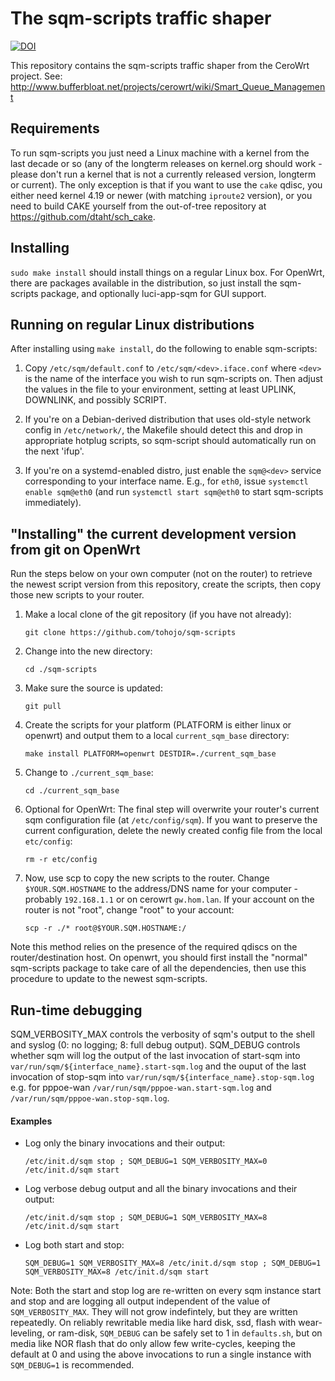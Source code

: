 # The sqm-scripts traffic shaper

[![DOI](https://zenodo.org/badge/36661217.svg)](https://zenodo.org/badge/latestdoi/36661217)

This repository contains the sqm-scripts traffic shaper from the CeroWrt
project. See:
http://www.bufferbloat.net/projects/cerowrt/wiki/Smart_Queue_Management

## Requirements

To run sqm-scripts you just need a Linux machine with a kernel from the last
decade or so (any of the longterm releases on kernel.org should work - please
don't run a kernel that is not a currently released version, longterm or
current). The only exception is that if you want to use the `cake` qdisc, you
either need kernel 4.19 or newer (with matching `iproute2` version), or you need
to build CAKE yourself from the out-of-tree repository at
https://github.com/dtaht/sch_cake.

## Installing
`sudo make install` should install things on a regular Linux box. For
OpenWrt, there are packages available in the distribution, so just install the
sqm-scripts package, and optionally luci-app-sqm for GUI support.

## Running on regular Linux distributions
After installing using `make install`, do the following to enable sqm-scripts:

1. Copy `/etc/sqm/default.conf` to `/etc/sqm/<dev>.iface.conf` where `<dev>` is
   the name of the interface you wish to run sqm-scripts on. Then adjust the
   values in the file to your environment, setting at least UPLINK, DOWNLINK,
   and possibly SCRIPT.

2. If you're on a Debian-derived distribution that uses old-style network config
   in `/etc/network/`, the Makefile should detect this and drop in appropriate
   hotplug scripts, so sqm-script should automatically run on the next 'ifup'.

3. If you're on a systemd-enabled distro, just enable the `sqm@<dev>` service
   corresponding to your interface name. E.g., for `eth0`, issue `systemctl
   enable sqm@eth0` (and run `systemctl start sqm@eth0` to start sqm-scripts
   immediately).

## "Installing" the current development version from git on OpenWrt

Run the steps below on your own computer (not on the router) to retrieve the newest script version from this repository, create the scripts, then copy those new scripts to your router.

1. Make a local clone of the git repository (if you have not already):

    `git clone https://github.com/tohojo/sqm-scripts`

2. Change into the new directory:

    `cd ./sqm-scripts`

3. Make sure the source is updated:

    `git pull`

4. Create the scripts for your platform (PLATFORM is either linux or openwrt) and output them to a local `current_sqm_base` directory:

    `make install PLATFORM=openwrt DESTDIR=./current_sqm_base`

5. Change to `./current_sqm_base`:

    `cd ./current_sqm_base`

6. Optional for OpenWrt: The final step will overwrite your router's current sqm configuration file (at `/etc/config/sqm`). If you want to preserve the current configuration, delete the newly created config file from the local `etc/config`:

    `rm -r etc/config`

7. Now, use scp to copy the new scripts to the router. Change `$YOUR.SQM.HOSTNAME` to the address/DNS name for your computer - probably `192.168.1.1` or on cerowrt `gw.hom.lan`. If your account on the router is not "root", change "root" to your account:


    `scp -r ./* root@$YOUR.SQM.HOSTNAME:/`

Note this method relies on the presence of the required qdiscs on the router/destination host. On openwrt, you should first install the "normal" sqm-scripts package to take care of all the dependencies, then use this procedure to update to the newest sqm-scripts.

## Run-time debugging

SQM_VERBOSITY_MAX controls the verbosity of sqm's output to the shell and syslog (0: no logging; 8: full debug output).
SQM_DEBUG controls whether sqm will log the output of the last invocation of start-sqm into  `var/run/sqm/${interface_name}.start-sqm.log` and the ouput of the last invocation of stop-sqm into `var/run/sqm/${interface_name}.stop-sqm.log` e.g. for pppoe-wan `/var/run/sqm/pppoe-wan.start-sqm.log` and `/var/run/sqm/pppoe-wan.stop-sqm.log`.

#### Examples

- Log only the binary invocations and their output:

    `/etc/init.d/sqm stop ; SQM_DEBUG=1 SQM_VERBOSITY_MAX=0 /etc/init.d/sqm start`

- Log verbose debug output and all the binary invocations and their output:

    `/etc/init.d/sqm stop ; SQM_DEBUG=1 SQM_VERBOSITY_MAX=8 /etc/init.d/sqm start`

- Log both start and stop:

    `SQM_DEBUG=1 SQM_VERBOSITY_MAX=8 /etc/init.d/sqm stop ; SQM_DEBUG=1 SQM_VERBOSITY_MAX=8 /etc/init.d/sqm start`

Note: Both the start and stop log are re-written on every sqm instance start and stop and are logging all output independent of the value of `SQM_VERBOSITY_MAX`. They will not grow indefintely, but they are written repeatedly. On reliably rewritable media like hard disk, ssd, flash with wear-leveling, or ram-disk, `SQM_DEBUG` can be safely set to 1 in `defaults.sh`, but on media like NOR flash that do only allow few write-cycles, keeping the default at 0 and using the above invocations to run a single instance with `SQM_DEBUG=1` is recommended.
